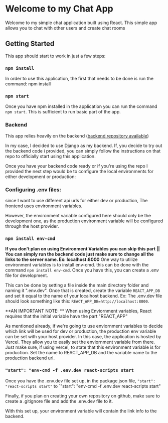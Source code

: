 # Welcome to my Chat App

  

Welcome to my simple chat application built using React. This simple app allows you to chat with other users and create chat rooms

  

## Getting Started

This app should start to work in just a few steps:

  

### `npm install`

In order to use this application, the first that needs to be done is run the command: npm install

  

### `npm start`

Once you have npm installed in the application you can run the command `npm start`. This is sufficient to run basic part of the app.

  

### Backend

This app relies heavily on the backend ([backend repository available](https://github.com/chriscossich100/chat-app-backend))

In my case, I decided to use Django as my backend. If, you decide to try out the backend code i provided, you can simply follow the instructions on that repo to officially start using this application. 

Once you have your backend code ready or if you're using the repo I provided the next step would be to configure the local environments for either development or production:

  

### Configuring .env files:

since I want to use different api urls for either dev or production, The frontend uses environment variables.

However, the environment variable configured here should only be the development one, as the production environment variable will be configured through the host provider.

  

### `npm install env-cmd`
**If you don't plan on using Environment Variables you can skip this part || You can simply run the backend code just make sure to change all the links to the server name. Ex: localhost:8000**
One way to utilize environment variables is to install env-cmd. this can be done with the command `npm install env-cmd`. Once you have this, you can create a .env file for development.

This can be done by setting a file inside the main directory folder and naming it ".env.dev". Once that is created, create the variable `REACT_APP_DB` and set it equal to the name of your localhost backend. Ex:  The .env.dev file should look something like this: `REACT_APP_DB=http://localhost:8000`. 

**AN IMPORTANT NOTE: **
When using Enviornment variables, React requires that the initial variable have the part "REACT_APP" 

As mentioned already, if we're going to use enviornment variables to decide which link will be used for dev or production, the production env variable can be set with your host provider. In this case,
the application is hosted by Vercel. They allow you to easily set the enviornment variable from there. Just make sure, if using vercel, to state that this environment variable is for production.
Set the name to REACT_APP_DB and the variable name to the production backend url.
  
  
### `"start": "env-cmd -f .env.dev react-scripts start`
Once you have the .env.dev file set up, in the package.json file, `"start": "react-scripts start"` to `"start": "env-cmd -f .env.dev react-scripts start"

Finally, if you plan on creating your own repository on github, make sure to create a .gitignore file and add the .env.dev file to it.

With this set up, your environment variable will contain the link info to the backend. 